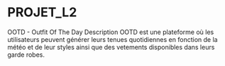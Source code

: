 # PROJET_L2
OOTD - Outfit Of The Day
Description
OOTD est une plateforme où les utilisateurs peuvent générer leurs tenues quotidiennes en fonction de la météo et de leur styles ainsi que des vetements disponibles dans leurs garde robes.


